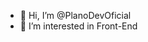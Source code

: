 - 👋 Hi, I’m @PlanoDevOficial
- 👀 I’m interested in Front-End

<!---
PlanoDevOficial/PlanoDevOficial is a ✨ special ✨ repository because its `README.md` (this file) appears on your GitHub profile.
You can click the Preview link to take a look at your changes.
--->
